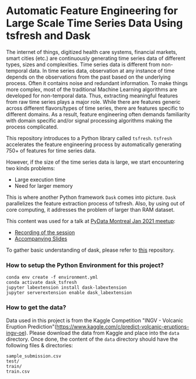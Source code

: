 # Automatic Feature Engineering for Large Scale Time Series Data Using tsfresh and Dask

The internet of things, digitized health care systems, financial markets, smart cities (etc.) are continuously generating time series data of different types, sizes and complexities. Time series data is different from non-temporal data. In time series data, observation at any instance of time depends on the observations from the past based on the underlying process. Often it contains noise and redundant information. To make things more complex, most of the traditional Machine Learning algorithms are developed for non-temporal data. Thus, extracting meaningful features from raw time series plays a major role. While there are features generic across different flavors/types of time series, there are features specific to different domains. As a result, feature engineering often demands familiarity with domain specific and/or signal processing algorithms making the process complicated.  

This repository introduces to a Python library called `tsfresh`. `tsfresh` accelerates the feature engineering process by automatically generating 750+ of features for time series data.

However, if the size of the time series data is large, we start encountering two kinds problems:
- Large execution time
- Need for larger memory

This is where another Python framework `Dask` comes into picture. `Dask` parallelizes the feature extraction process of tsfresh. Also, by using out of core computing, it addresses the problem of larger than RAM dataset.

This content was used for a talk at [PyData Montreal Jan 2021 meetup](https://www.meetup.com/PyData-MTL/events/275543323/):
- [Recording of the session](https://youtu.be/vajaT1FNP6I?start=3620&autoplay=1)
- [Accompanying Slides](https://speakerdeck.com/arnabbiswas1/automatic-feature-enegineering-for-large-scale-time-series-data-using-tsfresh-and-dask)

To gather basic understanding of dask, please refer to [this](https://github.com/arnabbiswas1/dask_workshop/) repository.

### How to setup the Python Environment for this project?

```
conda env create -f environment.yml
conda activate dask_tsfresh
jupyter labextension install dask-labextension
jupyter serverextension enable dask_labextension
```


### How to get the data?

Data used in this project is from the Kaggle Competition "INGV - Volcanic Eruption Prediction"(https://www.kaggle.com/c/predict-volcanic-eruptions-ingv-oe). Please download the data from Kaggle and place into the `data` directory. Once done, the content of the `data` directory should have the following files & directories:

```
sample_submission.csv  
test/                  
train/                 
train.csv
```
